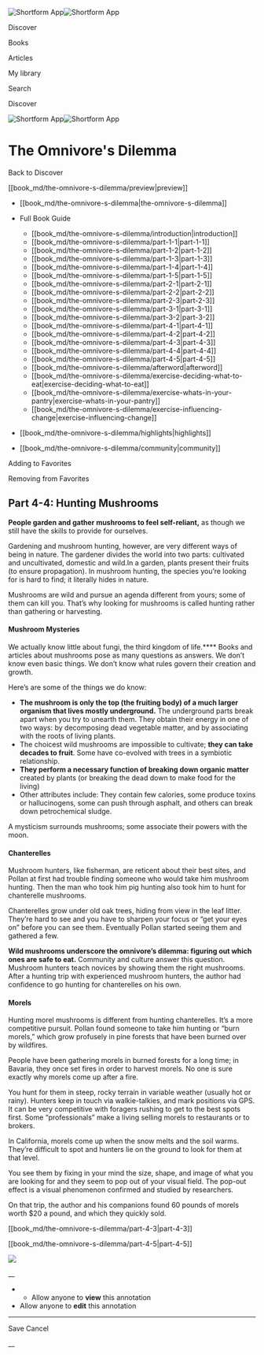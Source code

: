 ![Shortform App](/img/logo.36a2399e.svg)![Shortform App](/img/logo-dark.70c1b072.svg)

Discover

Books

Articles

My library

Search

Discover

![Shortform App](/img/logo.36a2399e.svg)![Shortform App](/img/logo-dark.70c1b072.svg)

# The Omnivore's Dilemma

Back to Discover

[[book_md/the-omnivore-s-dilemma/preview|preview]]

  * [[book_md/the-omnivore-s-dilemma|the-omnivore-s-dilemma]]
  * Full Book Guide

    * [[book_md/the-omnivore-s-dilemma/introduction|introduction]]
    * [[book_md/the-omnivore-s-dilemma/part-1-1|part-1-1]]
    * [[book_md/the-omnivore-s-dilemma/part-1-2|part-1-2]]
    * [[book_md/the-omnivore-s-dilemma/part-1-3|part-1-3]]
    * [[book_md/the-omnivore-s-dilemma/part-1-4|part-1-4]]
    * [[book_md/the-omnivore-s-dilemma/part-1-5|part-1-5]]
    * [[book_md/the-omnivore-s-dilemma/part-2-1|part-2-1]]
    * [[book_md/the-omnivore-s-dilemma/part-2-2|part-2-2]]
    * [[book_md/the-omnivore-s-dilemma/part-2-3|part-2-3]]
    * [[book_md/the-omnivore-s-dilemma/part-3-1|part-3-1]]
    * [[book_md/the-omnivore-s-dilemma/part-3-2|part-3-2]]
    * [[book_md/the-omnivore-s-dilemma/part-4-1|part-4-1]]
    * [[book_md/the-omnivore-s-dilemma/part-4-2|part-4-2]]
    * [[book_md/the-omnivore-s-dilemma/part-4-3|part-4-3]]
    * [[book_md/the-omnivore-s-dilemma/part-4-4|part-4-4]]
    * [[book_md/the-omnivore-s-dilemma/part-4-5|part-4-5]]
    * [[book_md/the-omnivore-s-dilemma/afterword|afterword]]
    * [[book_md/the-omnivore-s-dilemma/exercise-deciding-what-to-eat|exercise-deciding-what-to-eat]]
    * [[book_md/the-omnivore-s-dilemma/exercise-whats-in-your-pantry|exercise-whats-in-your-pantry]]
    * [[book_md/the-omnivore-s-dilemma/exercise-influencing-change|exercise-influencing-change]]
  * [[book_md/the-omnivore-s-dilemma/highlights|highlights]]
  * [[book_md/the-omnivore-s-dilemma/community|community]]



Adding to Favorites 

Removing from Favorites 

## Part 4-4: Hunting Mushrooms

**People garden and gather mushrooms to feel self-reliant,** as though we still have the skills to provide for ourselves.

Gardening and mushroom hunting, however, are very different ways of being in nature. The gardener divides the world into two parts: cultivated and uncultivated, domestic and wild.In a garden, plants present their fruits (to ensure propagation). In mushroom hunting, the species you’re looking for is hard to find; it literally hides in nature.

Mushrooms are wild and pursue an agenda different from yours; some of them can kill you. That’s why looking for mushrooms is called hunting rather than gathering or harvesting.

#### Mushroom Mysteries

We actually know little about fungi, the third kingdom of life.**** Books and articles about mushrooms pose as many questions as answers. We don’t know even basic things. We don’t know what rules govern their creation and growth.

Here’s are some of the things we do know:

  * **The mushroom is only the top (the fruiting body) of a much larger organism that lives mostly underground.** The underground parts break apart when you try to unearth them. They obtain their energy in one of two ways: by decomposing dead vegetable matter, and by associating with the roots of living plants.
  * The choicest wild mushrooms are impossible to cultivate; **they can take decades to fruit**. Some have co-evolved with trees in a symbiotic relationship.
  * **They perform a necessary function of breaking down organic matter** created by plants (or breaking the dead down to make food for the living)
  * Other attributes include: They contain few calories, some produce toxins or hallucinogens, some can push through asphalt, and others can break down petrochemical sludge.



A mysticism surrounds mushrooms; some associate their powers with the moon.

#### Chanterelles

Mushroom hunters, like fisherman, are reticent about their best sites, and Pollan at first had trouble finding someone who would take him mushroom hunting. Then the man who took him pig hunting also took him to hunt for chanterelle mushrooms.

Chanterelles grow under old oak trees, hiding from view in the leaf litter. They’re hard to see and you have to sharpen your focus or “get your eyes on” before you can see them. Eventually Pollan started seeing them and gathered a few.

**Wild mushrooms underscore the omnivore’s dilemma: figuring out which ones are safe to eat.** Community and culture answer this question. Mushroom hunters teach novices by showing them the right mushrooms. After a hunting trip with experienced mushroom hunters, the author had confidence to go hunting for chanterelles on his own.

#### Morels

Hunting morel mushrooms is different from hunting chanterelles. It’s a more competitive pursuit. Pollan found someone to take him hunting or “burn morels,” which grow profusely in pine forests that have been burned over by wildfires.

People have been gathering morels in burned forests for a long time; in Bavaria, they once set fires in order to harvest morels. No one is sure exactly why morels come up after a fire.

You hunt for them in steep, rocky terrain in variable weather (usually hot or rainy). Hunters keep in touch via walkie-talkies, and mark positions via GPS. It can be very competitive with foragers rushing to get to the best spots first. Some “professionals” make a living selling morels to restaurants or to brokers.

In California, morels come up when the snow melts and the soil warms. They’re difficult to spot and hunters lie on the ground to look for them at that level.

You see them by fixing in your mind the size, shape, and image of what you are looking for and they seem to pop out of your visual field. The pop-out effect is a visual phenomenon confirmed and studied by researchers.

On that trip, the author and his companions found 60 pounds of morels worth $20 a pound, and which they quickly sold.

[[book_md/the-omnivore-s-dilemma/part-4-3|part-4-3]]

[[book_md/the-omnivore-s-dilemma/part-4-5|part-4-5]]

![](https://bat.bing.com/action/0?ti=56018282&Ver=2&mid=3df0d55d-bba2-49cd-bd1e-75a2e10e5ee3&sid=1711133063fa11eebdec89a8b8ae3bbc&vid=171147a063fa11eea7440fcfeb230d96&vids=0&msclkid=N&pi=0&lg=en-US&sw=800&sh=600&sc=24&nwd=1&tl=Shortform%20%7C%20Book&p=https%3A%2F%2Fwww.shortform.com%2Fapp%2Fbook%2Fthe-omnivore-s-dilemma%2Fpart-4-4&r=&lt=293&evt=pageLoad&sv=1&rn=273172)

__

  *   * Allow anyone to **view** this annotation
  * Allow anyone to **edit** this annotation



* * *

Save Cancel

__



